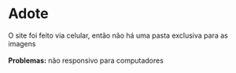 # Adote

O site foi feito via celular, então não há uma pasta exclusiva para as imagens<br><br>
<b>Problemas:</b> não responsivo para computadores
